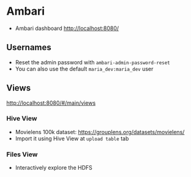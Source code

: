 # Ambari

- Ambari dashboard <http://localhost:8080/>

## Usernames

- Reset the admin password with `ambari-admin-password-reset`
- You can also use the default `maria_dev:maria_dev` user

## Views

<http://localhost:8080/#/main/views>

### Hive View

- Movielens 100k dataset: <https://grouplens.org/datasets/movielens/>
- Import it using Hive View at `upload table` tab

### Files View

- Interactively explore the HDFS
